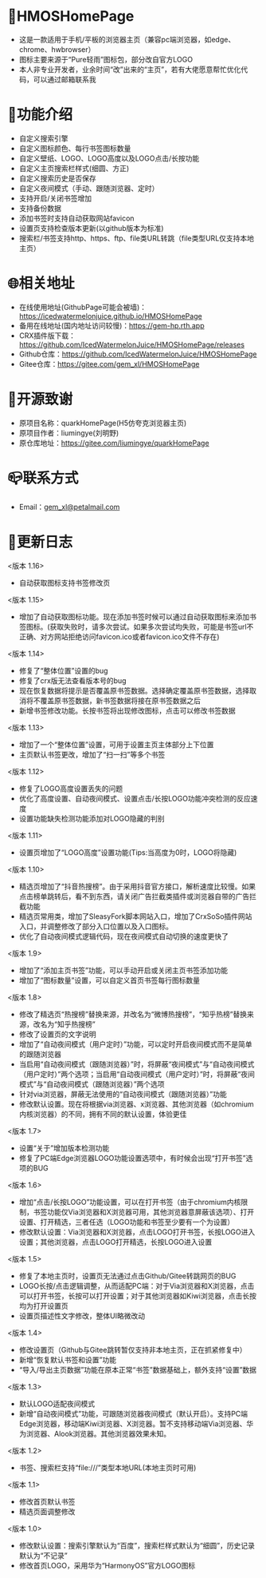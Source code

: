 # 🎯HMOSHomePage
* 这是一款适用于手机/平板的浏览器主页（兼容pc端浏览器，如edge、chrome、hwbrowser）
* 图标主要来源于“Pure轻雨”图标包，部分改自官方LOGO
* 本人非专业开发者，业余时间“改”出来的“主页”，若有大佬愿意帮忙优化代码，可以通过邮箱联系我
# 💎功能介绍
* 自定义搜索引擎
* 自定义图标颜色、每行书签图标数量
* 自定义壁纸、LOGO、LOGO高度以及LOGO点击/长按功能
* 自定义主页搜索栏样式(细圆、方正)
* 自定义搜索历史是否保存
* 自定义夜间模式（手动、跟随浏览器、定时）
* 支持开启/关闭书签增加
* 支持备份数据
* 添加书签时支持自动获取网站favicon
* 设置页支持检查版本更新(以github版本为标准)
* 搜索栏/书签支持http、https、ftp、file类URL转跳（file类型URL仅支持本地主页）
# 🌐相关地址
* 在线使用地址(GithubPage可能会被墙)：https://icedwatermelonjuice.github.io/HMOSHomePage
* 备用在线地址(国内地址访问较慢)：https://gem-hp.rth.app
* CRX插件版下载：https://github.com/IcedWatermelonJuice/HMOSHomePage/releases
* Github仓库：https://github.com/IcedWatermelonJuice/HMOSHomePage
* Gitee仓库：https://gitee.com/gem_xl/HMOSHomePage
# 🌹开源致谢
* 原项目名称：quarkHomePage(H5仿夸克浏览器主页)
* 原项目作者：liumingye(刘明野)
* 原仓库地址：https://gitee.com/liumingye/quarkHomePage
# 📪联系方式
* Email：gem_xl@petalmail.com
# 📕更新日志
<版本 1.16>
* 自动获取图标支持书签修改页

<版本 1.15>
* 增加了自动获取图标功能。现在添加书签时候可以通过自动获取图标来添加书签图标。(获取失败时，请多次尝试。如果多次尝试均失败，可能是书签url不正确、对方网站拒绝访问favicon.ico或者favicon.ico文件不存在)

<版本 1.14>
* 修复了“整体位置”设置的bug
* 修复了crx版无法查看版本号的bug
* 现在恢复数据将提示是否覆盖原书签数据。选择确定覆盖原书签数据，选择取消将不覆盖原书签数据，新书签数据将接在原书签数据之后
* 新增书签修改功能。长按书签将出现修改图标，点击可以修改书签数据

<版本 1.13>
* 增加了一个“整体位置”设置，可用于设置主页主体部分上下位置
* 主页默认书签更改，增加了“扫一扫”等多个书签

<版本 1.12>
* 修复了LOGO高度设置丢失的问题
* 优化了高度设置、自动夜间模式、设置点击/长按LOGO功能冲突检测的反应速度
* 设置功能缺失检测功能添加对LOGO隐藏的判别

<版本 1.11>
* 设置页增加了“LOGO高度”设置功能(Tips:当高度为0时，LOGO将隐藏)

<版本 1.10>
* 精选页增加了“抖音热搜榜”。由于采用抖音官方接口，解析速度比较慢。如果点击榜单跳转后，看不到东西，请关闭广告拦截类插件或浏览器自带的广告拦截功能
* 精选页常用类，增加了SleasyFork脚本网站入口，增加了CrxSoSo插件网站入口，并调整修改了部分入口位置以及入口图标。
* 优化了自动夜间模式逻辑代码，现在夜间模式自动切换的速度更快了


<版本 1.9>
* 增加了“添加主页书签”功能，可以手动开启或关闭主页书签添加功能
* 增加了“图标数量”设置，可以自定义首页书签每行图标数量

<版本 1.8>
* 修改了精选页“热搜榜”替换来源，并改名为“微博热搜榜”，“知乎热榜”替换来源，改名为“知乎热搜榜”
* 修改了设置页的文字说明
* 增加了“自动夜间模式（用户定时）”功能，可以定时开启夜间模式而不是简单的跟随浏览器
* 当启用“自动夜间模式（跟随浏览器）”时，将屏蔽“夜间模式”与“自动夜间模式（用户定时）”两个选项；当启用“自动夜间模式（用户定时）”时，将屏蔽“夜间模式”与“自动夜间模式（跟随浏览器）”两个选项
* 针对via浏览器，屏蔽无法使用的“自动夜间模式（跟随浏览器）”功能
* 修改默认设置。现在将根据via浏览器、x浏览器、其他浏览器（如chromium内核浏览器）的不同，拥有不同的默认设置，体验更佳

<版本 1.7>
* 设置“关于”增加版本检测功能
* 修复了PC端Edge浏览器LOGO功能设置选项中，有时候会出现“打开书签”选项的BUG

<版本 1.6>
* 增加“点击/长按LOGO”功能设置，可以在打开书签（由于chromium内核限制，书签功能仅Via浏览器和X浏览器可用，其他浏览器意屏蔽该选项）、打开设置、打开精选，三者任选（LOGO功能和书签至少要有一个为设置）
* 修改默认设置：Via浏览器和X浏览器，点击LOGO打开书签，长按LOGO进入设置；其他浏览器，点击LOGO打开精选，长按LOGO进入设置

<版本 1.5>
* 修复了本地主页时，设置页无法通过点击Github/Gitee转跳网页的BUG
* LOGO长按/点击逻辑调整，从而适配PC端：对于Via浏览器和X浏览器，点击可以打开书签，长按可以打开设置；对于其他浏览器如Kiwi浏览器，点击长按均为打开设置页
* 设置页描述性文字修改，整体UI略微改动
 
<版本 1.4>
* 修改设置页（Github与Gitee跳转暂仅支持非本地主页，正在抓紧修复中）
* 新增“恢复默认书签和设置”功能
* “导入/导出主页数据”功能在原本正常“书签”数据基础上，额外支持“设置”数据

<版本 1.3>
* 默认LOGO适配夜间模式
* 新增“自动夜间模式”功能，可跟随浏览器夜间模式（默认开启）。支持PC端Edge浏览器，移动端Kiwi浏览器、X浏览器。暂不支持移动端Via浏览器、华为浏览器、Alook浏览器。其他浏览器效果未知。

<版本 1.2>
* 书签、搜索栏支持“file:///”类型本地URL(本地主页时可用)

<版本 1.1>
* 修改首页默认书签
* 精选页面调整修改

<版本 1.0>
* 修改默认设置：搜索引擎默认为“百度”，搜索栏样式默认为“细圆”，历史记录默认为“不记录”
* 修改首页LOGO，采用华为“HarmonyOS”官方LOGO图标
